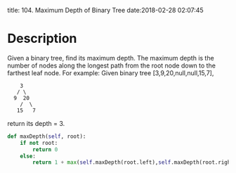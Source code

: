 title: 104. Maximum Depth of Binary Tree
date:2018-02-28 02:07:45


# Description
Given a binary tree, find its maximum depth.
The maximum depth is the number of nodes along the longest path from the root node down to the farthest leaf node.
For example:
Given binary tree [3,9,20,null,null,15,7],
```
    3
   / \
  9  20
    /  \
   15   7
```
return its depth = 3.


```python
def maxDepth(self, root):
    if not root:
        return 0
    else:
        return 1 + max(self.maxDepth(root.left),self.maxDepth(root.right))
```